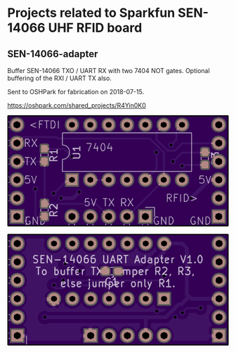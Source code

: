 # Projects related to Sparkfun SEN-14066 UHF RFID board

## SEN-14066-adapter

Buffer SEN-14066 TXO / UART RX with two 7404 NOT gates. Optional buffering of the RXI / UART TX also.

Sent to OSHPark for fabrication on 2018-07-15.

https://oshpark.com/shared_projects/R4Yin0K0

![PCB top](./doc/pcb_top.png)

![PCB bottom](./doc/pcb_bottom.png)


